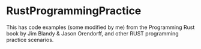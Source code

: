 # RustProgrammingPractice
This has code examples (some modified by me) from the Programming Rust book by Jim Blandy &amp; Jason Orendorff, and other RUST programming practice scenarios. 
